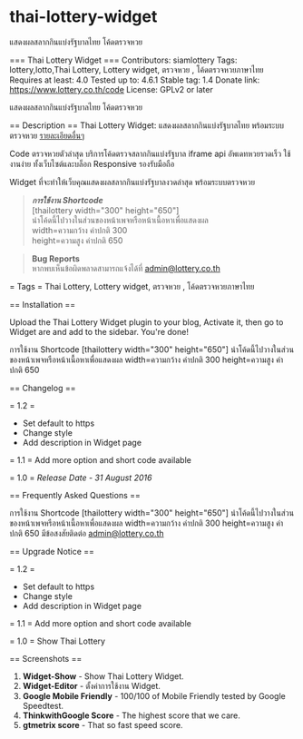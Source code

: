 # thai-lottery-widget
แสดงผลสลากกินแบ่งรัฐบาลไทย โค้ดตรวจหวย

=== Thai Lottery Widget ===
Contributors: siamlottery
Tags: lottery,lotto,Thai Lottery, Lottery widget, ตรวจหวย , โค้ดตรวจหวยภาษาไทย
Requires at least: 4.0
Tested up to: 4.6.1
Stable tag: 1.4
Donate link: https://www.lottery.co.th/code
License: GPLv2 or later

แสดงผลสลากกินแบ่งรัฐบาลไทย โค้ดตรวจหวย

== Description ==
Thai Lottery Widget: แสดงผลสลากกินแบ่งรัฐบาลไทย พร้อมระบบตรวจหวย [รายละเอียดอื่นๆ](https://www.lottery.co.th/code)

Code ตรวจหวยตัวล่าสุด บริการโค้ดตรวจสลากกินแบ่งรัฐบาล iframe api อัพเดทหวยรวดเร็ว ใช้งานง่าย ทั้งเว็บไซต์และบล็อก Responsive รองรับมือถือ

Widget ที่จะทำให้เว็บคุณแสดงผลสลากกินแบ่งรัฐบาลงวดล่าสุด พร้อมระบบตรวจหวย

> <strong>*การใช้งาน Shortcode*</strong><br>
[thailottery width="300" height="650"]<br>
นำโค้ดนี้ไปวางในส่วนของหน้าเพจหรือหน้าเนื้อหาเพื่อแสดงผล <br>
width=ความกว้าง ค่าปกติ 300<br>
height=ความสูง ค่าปกติ 650 <br>

> <strong>Bug Reports</strong><br>
> หากพบเห็นข้อผิดพลาดสามารถแจ้งได้ที่ admin@lottery.co.th

= Tags =
Thai Lottery, Lottery widget, ตรวจหวย , โค้ดตรวจหวยภาษาไทย

== Installation ==

Upload the Thai Lottery Widget plugin to your blog, Activate it, then go to Widget are and add to the sidebar. You're done!

การใช้งาน Shortcode
[thailottery width="300" height="650"]
นำโค้ดนี้ไปวางในส่วนของหน้าเพจหรือหน้าเนื้อหาเพื่อแสดงผล 
width=ความกว้าง ค่าปกติ 300
height=ความสูง ค่าปกติ 650 

== Changelog ==

= 1.2 =
- Set default to https
- Change style
- Add description in Widget page

= 1.1 =
Add more option and short code available

= 1.0 =
*Release Date - 31 August 2016*

== Frequently Asked Questions == 

การใช้งาน Shortcode
[thailottery width="300" height="650"]
นำโค้ดนี้ไปวางในส่วนของหน้าเพจหรือหน้าเนื้อหาเพื่อแสดงผล 
width=ความกว้าง ค่าปกติ 300
height=ความสูง ค่าปกติ 650 
มีข้อสงสัยติดต่อ admin@lottery.co.th

== Upgrade Notice ==

= 1.2 =
- Set default to https
- Change style
- Add description in Widget page

= 1.1 =
Add more option and short code available

= 1.0 =
Show Thai Lottery

== Screenshots ==
1. **Widget-Show** - Show Thai Lottery Widget.
2. **Widget-Editor** - ตั้งค่าการใช้งาน Widget.
3. **Google Mobile Friendly** - 100/100 of Mobile Friendly tested by Google Speedtest.
4. **ThinkwithGoogle Score** - The highest score that we care.
5. **gtmetrix score** - That so fast speed score.
